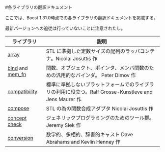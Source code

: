 #各ライブラリの翻訳ドキュメント

ここでは、Boost 1.31.0時点での各ライブラリの翻訳ドキュメントを掲載する。

最新バージョンへの追従は行っていないことに注意されたし。

| ライブラリ | 説明 |
|---------------------------|------|
| [array](./array/index.md) | STL に準拠した定数サイズの配列のラッパコンテナ。Nicolai Josuttis 作 |
| [bind](./bind/bind.md) and [mem_fn](./bind/mem_fn.md) | 関数、オブジェクト、ポインタ、メンバ関数のための汎用的なバインダ。 Peter Dimov 作 |
| [compatibility](./compatibility/index.md) | 標準に準拠しないプラットフォームでのライブラリの利用に役立つ。Ralf Grosse-Kunstleve and Jens Maurer 作 |
| [compose](./compose/index.md) | STL の為の関数合成アダプタ Nicolai Josuttis 作 |
| [concept check](./concept_check/concept_check.md) | ジェネリックプログラミングのためのツール群。 Jeremy Siek 作 |
| [conversion](./conversion/index.md) | 数学的、多相的、辞書的キャスト Dave Abrahams and Kevlin Henney 作 |

